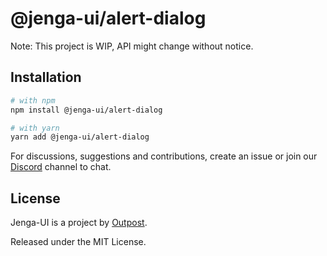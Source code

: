 # @jenga-ui/alert-dialog

Note: This project is WIP, API might change without notice.

## Installation

```sh
# with npm
npm install @jenga-ui/alert-dialog

# with yarn
yarn add @jenga-ui/alert-dialog
```

For discussions, suggestions and contributions, create an issue or join our [Discord](https://discord.gg/sHnHPnAPZj) channel to chat.

## License

Jenga-UI is a project by [Outpost](https://outpost.run).

Released under the MIT License.
